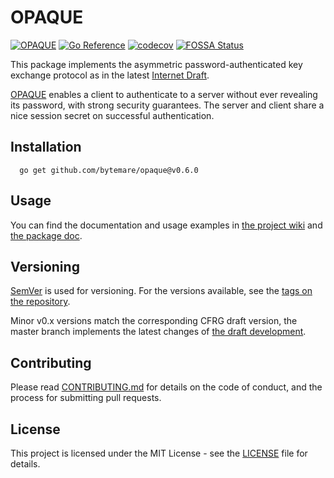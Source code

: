 # OPAQUE
[![OPAQUE](https://github.com/bytemare/opaque/actions/workflows/ci.yml/badge.svg)](https://github.com/bytemare/opaque/actions/workflows/ci.yml)
[![Go Reference](https://pkg.go.dev/badge/github.com/bytemare/opaque.svg)](https://pkg.go.dev/github.com/bytemare/opaque)
[![codecov](https://codecov.io/gh/bytemare/opaque/branch/main/graph/badge.svg?token=5bQfB0OctA)](https://codecov.io/gh/bytemare/opaque)
[![FOSSA Status](https://app.fossa.com/api/projects/git%2Bgithub.com%2Fbytemare%2Fopaque.svg?type=shield)](https://app.fossa.com/projects/git%2Bgithub.com%2Fbytemare%2Fopaque?ref=badge_shield)

This package implements the asymmetric password-authenticated key exchange protocol as in the latest [Internet Draft](https://github.com/cfrg/draft-irtf-cfrg-opaque).

[OPAQUE](https://datatracker.ietf.org/doc/draft-irtf-cfrg-opaque) enables a client to authenticate to a server without ever revealing its password, with strong security guarantees. The server and client share a nice session secret on successful authentication.

## Installation

```
  go get github.com/bytemare/opaque@v0.6.0
```

## Usage

You can find the documentation and usage examples in [the project wiki](https://github.com/bytemare/opaque/wiki) and [the package doc](https://pkg.go.dev/github.com/bytemare/opaque). 

## Versioning

[SemVer](http://semver.org) is used for versioning. For the versions available, see the [tags on the repository](https://github.com/bytemare/opaque/tags).

Minor v0.x versions match the corresponding CFRG draft version, the master branch implements the latest changes of [the draft development](https://github.com/cfrg/draft-irtf-cfrg-opaque).

## Contributing

Please read [CONTRIBUTING.md](.github/CONTRIBUTING.md) for details on the code of conduct, and the process for submitting pull requests.

## License

This project is licensed under the MIT License - see the [LICENSE](LICENSE) file for details.
